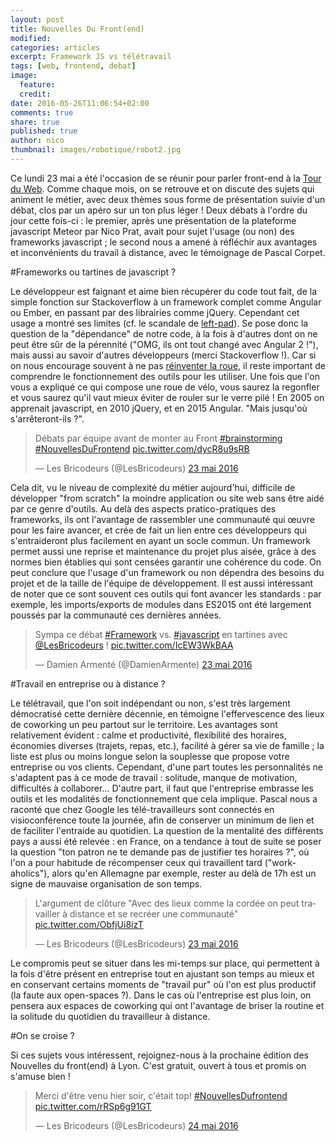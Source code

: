 ```yaml
---
layout: post
title: Nouvelles Du Front(end)
modified:
categories: articles
excerpt: Framework JS vs télétravail
tags: [web, frontend, debat]
image: 
  feature: 
  credit: 
date: 2016-05-26T11:06:54+02:00
comments: true
share: true
published: true
author: nico
thumbnail: images/robotique/robot2.jpg
---
```


Ce lundi 23 mai a été l'occasion de se réunir pour parler front-end à la [Tour du Web](http://www.latourduweb.com/). Comme chaque mois, on se retrouve et on discute des sujets qui animent le métier, avec deux thèmes sous forme de présentation suivie d'un débat, clos par un apéro sur un ton plus léger !
Deux débats à l'ordre du jour cette fois-ci : le premier, après une présentation de la plateforme javascript Meteor par Nico Prat, avait pour sujet l'usage (ou non) des frameworks javascript ; le second nous a amené à réfléchir aux avantages et inconvénients du travail à distance, avec le témoignage de Pascal Corpet.

#Frameworks ou tartines de javascript ?

Le développeur est faignant et aime bien récupérer du code tout fait, de la simple fonction sur Stackoverflow à un framework complet comme Angular ou Ember, en passant par des librairies comme jQuery.
Cependant cet usage a montré ses limites (cf. le scandale de [left-pad](http://korben.info/11-lignes-de-codes-disparaissent-centaines-de-projets-open-source-mis-a-mal.html)). Se pose donc la question de la "dépendance" de notre code, à la fois à d'autres dont on ne peut être sûr de la pérennité ("OMG, ils ont tout changé avec Angular 2 !"), mais aussi au savoir d'autres développeurs (merci Stackoverflow !).
Car si on nous encourage souvent à ne pas [réinventer la roue](http://www.hteumeuleu.fr/reinventer-la-roue/), il reste important de comprendre le fonctionnement des outils pour les utiliser. Une fois que l'on vous a expliqué ce qui compose une roue de vélo, vous saurez la regonfler et vous saurez qu'il vaut mieux éviter de rouler sur le verre pilé ! En 2005 on apprenait javascript, en 2010 jQuery, et en 2015 Angular. "Mais jusqu'où s'arrêteront-ils ?".

<blockquote class="twitter-tweet" data-lang="fr"><p lang="fr" dir="ltr">Débats par équipe avant de monter au Front <a href="https://twitter.com/hashtag/brainstorming?src=hash">#brainstorming</a> <a href="https://twitter.com/hashtag/NouvellesDuFrontend?src=hash">#NouvellesDuFrontend</a> <a href="https://t.co/dycR8u9sRB">pic.twitter.com/dycR8u9sRB</a></p>&mdash; Les Bricodeurs (@LesBricodeurs) <a href="https://twitter.com/LesBricodeurs/status/734816406663991297">23 mai 2016</a></blockquote>

Cela dit, vu le niveau de complexité du métier aujourd'hui, difficile de développer "from scratch" la moindre application ou site web sans être aidé par ce genre d'outils.
Au delà des aspects pratico-pratiques des frameworks, ils ont l'avantage de rassembler une communauté qui œuvre pour les faire avancer, et crée de fait un lien entre ces développeurs qui s'entraideront plus facilement en ayant un socle commun. Un framework permet aussi une reprise et maintenance du projet plus aisée, grâce à des normes bien établies qui sont censées garantir une cohérence du code.
On peut conclure que l'usage d'un framework ou non dépendra des besoins du projet et de la taille de l'équipe de développement. Il est aussi intéressant de noter que ce sont souvent ces outils qui font avancer les standards : par exemple, les imports/exports de modules dans ES2015 ont été largement poussés par la communauté ces dernières années.

<blockquote class="twitter-tweet" data-lang="fr"><p lang="fr" dir="ltr">Sympa ce débat <a href="https://twitter.com/hashtag/Framework?src=hash">#Framework</a> vs. <a href="https://twitter.com/hashtag/javascript?src=hash">#javascript</a> en tartines avec <a href="https://twitter.com/LesBricodeurs">@LesBricodeurs</a> ! <a href="https://t.co/IcEW3WkBAA">pic.twitter.com/IcEW3WkBAA</a></p>&mdash; Damien Armenté (@DamienArmente) <a href="https://twitter.com/DamienArmente/status/734804496111570944">23 mai 2016</a></blockquote>

#Travail en entreprise ou à distance ?

Le télétravail, que l'on soit indépendant ou non, s'est très largement démocratisé cette dernière décennie, en témoigne l'effervescence des lieux de coworking un peu partout sur le territoire.
Les avantages sont relativement évident : calme et productivité, flexibilité des horaires, économies diverses (trajets, repas, etc.), facilité à gérer sa vie de famille ; la liste est plus ou moins longue selon la souplesse que propose votre entreprise ou vos clients.
Cependant, d'une part toutes les personnalités ne s'adaptent pas à ce mode de travail : solitude, manque de motivation, difficultés à collaborer… D'autre part, il faut que l'entreprise embrasse les outils et les modalités de fonctionnement que cela implique. Pascal nous a raconté que chez Google les télé-travailleurs sont connectés en visioconférence toute la journée, afin de conserver un minimum de lien et de faciliter l'entraide au quotidien.
La question de la mentalité des différents pays a aussi été relevée : en France, on a tendance à tout de suite se poser la question "ton patron ne te demande pas de justifier tes horaires ?", où l'on a pour habitude de récompenser ceux qui travaillent tard ("work-aholics"), alors qu'en Allemagne par exemple, rester au delà de 17h est un signe de mauvaise organisation de son temps.

<blockquote class="twitter-tweet" data-lang="fr"><p lang="fr" dir="ltr">L&#39;argument de clôture &quot;Avec des lieux comme la cordée on peut travailler à distance et se recréer une communauté&quot; <a href="https://t.co/ObfjUi8izT">pic.twitter.com/ObfjUi8izT</a></p>&mdash; Les Bricodeurs (@LesBricodeurs) <a href="https://twitter.com/LesBricodeurs/status/734818147937718272">23 mai 2016</a></blockquote>

Le compromis peut se situer dans les mi-temps sur place, qui permettent à la fois d'être présent en entreprise tout en ajustant son temps au mieux et en conservant certains moments de "travail pur" où l'on est plus productif (la faute aux open-spaces ?). Dans le cas où l'entreprise est plus loin, on pensera aux espaces de coworking qui ont l'avantage de briser la routine et la solitude du quotidien du travailleur à distance.

#On se croise ?

Si ces sujets vous intéressent, rejoignez-nous à la prochaine édition des Nouvelles du front(end) à Lyon. C'est gratuit, ouvert à tous et promis on s'amuse bien !

<blockquote class="twitter-tweet" data-lang="fr"><p lang="fr" dir="ltr">Merci d&#39;être venu hier soir, c&#39;était top! <a href="https://twitter.com/hashtag/NouvellesDufrontend?src=hash">#NouvellesDufrontend</a> <a href="https://t.co/rRSp6g91GT">pic.twitter.com/rRSp6g91GT</a></p>&mdash; Les Bricodeurs (@LesBricodeurs) <a href="https://twitter.com/LesBricodeurs/status/735131966765473792">24 mai 2016</a></blockquote>

<script async src="//platform.twitter.com/widgets.js" charset="utf-8"></script>